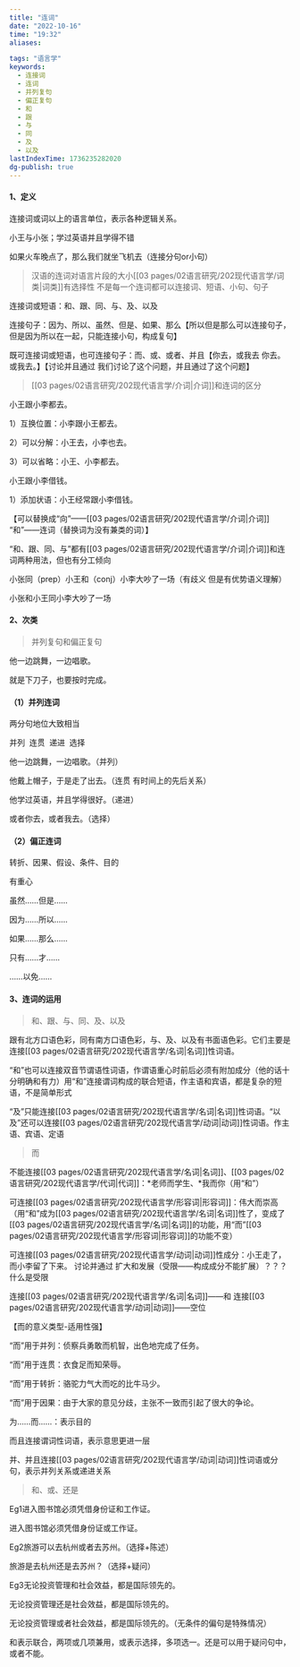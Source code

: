 ```yaml
---
title: "连词"
date: "2022-10-16"
time: "19:32"
aliases:

tags: "语言学"
keywords:
  - 连接词
  - 连词
  - 并列复句
  - 偏正复句
  - 和
  - 跟
  - 与
  - 同
  - 及
  - 以及
lastIndexTime: 1736235282020
dg-publish: true
---
```

#### 1、定义

连接词或词以上的语言单位，表示各种逻辑关系。

小王与小张；学过英语并且学得不错

如果火车晚点了，那么我们就坐飞机去（连接分句or小句）

> 汉语的连词对语言片段的大小[[03 pages/02语言研究/202现代语言学/词类\|词类]]有选择性 不是每一个连词都可以连接词、短语、小句、句子

连接词或短语：和、跟、同、与、及、以及

连接句子：因为、所以、虽然、但是、如果、那么【所以但是那么可以连接句子，但是因为所以在一起，只能连接小句，构成复句】

既可连接词或短语，也可连接句子：而、或、或者、并且【你去，或我去 你去。或我去。】【讨论并且通过 我们讨论了这个问题，并且通过了这个问题】

> [[03 pages/02语言研究/202现代语言学/介词\|介词]]和连词的区分

小王跟小李都去。

1）互换位置：小李跟小王都去。

2）可以分解：小王去，小李也去。

3）可以省略：小王、小李都去。

小王跟小李借钱。

1）添加状语：小王经常跟小李借钱。

【可以替换成“向”——[[03 pages/02语言研究/202现代语言学/介词\|介词]] “和”——连词（替换词为没有兼类的词）】

“和、跟、同、与”都有[[03 pages/02语言研究/202现代语言学/介词\|介词]]和连词两种用法，但也有分工倾向

小张同（prep）小王和（conj）小李大吵了一场（有歧义 但是有优势语义理解）

小张和小王同小李大吵了一场

#### 2、次类

> 并列复句和偏正复句

他一边跳舞，一边唱歌。

就是下刀子，也要按时完成。

#### （1）并列连词

两分句地位大致相当

并列  连贯  递进  选择

他一边跳舞，一边唱歌。（并列）

他戴上帽子，于是走了出去。（连贯 有时间上的先后关系）

他学过英语，并且学得很好。（递进）

或者你去，或者我去。（选择）

#### （2）偏正连词

转折、因果、假设、条件、目的

有重心

虽然……但是……

因为……所以……

如果……那么……

只有……才……

……以免……

#### 3、连词的运用

> 和、跟、与、同、及、以及

跟有北方口语色彩，同有南方口语色彩，与、及、以及有书面语色彩。它们主要是连接[[03 pages/02语言研究/202现代语言学/名词\|名词]]性词语。

“和”也可以连接双音节谓语性词语，作谓语重心时前后必须有附加成分（他的话十分明确和有力）用“和”连接谓词构成的联合短语，作主语和宾语，都是复杂的短语，不是简单形式

“及”只能连接[[03 pages/02语言研究/202现代语言学/名词\|名词]]性词语。“以及”还可以连接[[03 pages/02语言研究/202现代语言学/动词\|动词]]性词语。作主语、宾语、定语

> 而

不能连接[[03 pages/02语言研究/202现代语言学/名词\|名词]]、[[03 pages/02语言研究/202现代语言学/代词\|代词]]：*老师而学生、*我而你（用“和”）

可连接[[03 pages/02语言研究/202现代语言学/形容词\|形容词]]：伟大而崇高（用“和”成为[[03 pages/02语言研究/202现代语言学/名词\|名词]]性了，变成了[[03 pages/02语言研究/202现代语言学/名词\|名词]]的功能，用“而”[[03 pages/02语言研究/202现代语言学/形容词\|形容词]]的功能不变）

可连接[[03 pages/02语言研究/202现代语言学/动词\|动词]]性成分：小王走了，而小李留了下来。 讨论并通过 扩大和发展（受限——构成成分不能扩展）？？？什么是受限

连接[[03 pages/02语言研究/202现代语言学/名词\|名词]]——和 连接[[03 pages/02语言研究/202现代语言学/动词\|动词]]——空位

【而的意义类型-适用性强】

“而”用于并列：侦察兵勇敢而机智，出色地完成了任务。

“而”用于连贯：衣食足而知荣辱。

“而”用于转折：骆驼力气大而吃的比牛马少。

“而”用于因果：由于大家的意见分歧，主张不一致而引起了很大的争论。

为……而……：表示目的

而且连接谓词性词语，表示意思更进一层

并、并且连接[[03 pages/02语言研究/202现代语言学/动词\|动词]]性词语或分句，表示并列关系或递进关系

> 和、或、还是

Eg1进入图书馆必须凭借身份证和工作证。

进入图书馆必须凭借身份证或工作证。

Eg2旅游可以去杭州或者去苏州。（选择+陈述）

旅游是去杭州还是去苏州？（选择+疑问）

Eg3无论投资管理和社会效益，都是国际领先的。

无论投资管理还是社会效益，都是国际领先的。

无论投资管理或者社会效益，都是国际领先的。（无条件的偏句是特殊情况）

和表示联合，两项或几项兼用，或表示选择，多项选一。还是可以用于疑问句中，或者不能。